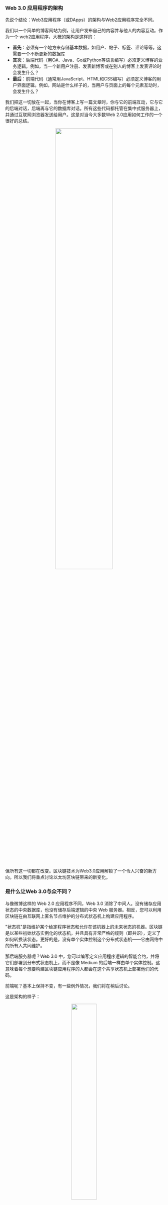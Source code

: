 ### Web 3.0 应用程序的架构

先说个结论：Web3应用程序（或DApps）的架构与Web2应用程序完全不同。

我们以一个简单的博客网站为例，让用户发布自己的内容并与他人的内容互动。作为一个 web2应用程序，大概的架构是这样的：

- **首先**：必须有一个地方来存储基本数据，如用户、帖子、标签、评论等等。这需要一个不断更新的数据库
- **其次**：后端代码（用C#、Java、Go或Python等语言编写）必须定义博客的业务逻辑。例如，当一个新用户注册、发表新博客或在别人的博客上发表评论时会发生什么？
- **最后**：前端代码（通常用JavaScript、HTML和CSS编写）必须定义博客的用户界面逻辑。例如，网站是什么样子的，当用户与页面上的每个元素互动时，会发生什么？

我们把这一切放在一起，当你在博客上写一篇文章时，你与它的前端互动，它与它的后端对话，后端再与它的数据库对话。所有这些代码都托管在集中式服务器上，并通过互联网浏览器发送给用户。这是对当今大多数Web 2.0应用如何工作的一个很好的总结。

<div align=center><img src="./web3应用程序的架构/web3infra1.png" width="60%"/></div>

但所有这一切都在改变。区块链技术为Web3.0应用解锁了一个令人兴奋的新方向。所以我们将重点讨论以太坊区块链带来的新变化。

### 是什么让Web 3.0与众不同？

与像微博这样的 Web 2.0 应用程序不同，Web 3.0 消除了中间人。没有储存应用状态的中央数据库，也没有储存后端逻辑的中央 Web 服务器。相反，您可以利用区块链在由互联网上匿名节点维护的分布式状态机上构建应用程序。

"状态机"是指维护某个给定程序状态和允许在该机器上的未来状态的机器。区块链是以某些初始状态实例化的状态机，并且具有非常严格的规则（即共识），定义了如何转换该状态。更好的是，没有单个实体控制这个分布式状态机——它由网络中的所有人共同维护。

那后端服务器呢？Web 3.0 中，您可以编写定义应用程序逻辑的智能合约，并将它们部署到分布式状态机上，而不是像 Medium 的后端一样由单个实体控制。这意味着每个想要构建区块链应用程序的人都会在这个共享状态机上部署他们的代码。

前端呢？基本上保持不变，有一些例外情况，我们将在稍后讨论。

这是架构的样子：
<div align=center><img src="./web3应用程序的架构/web3infra2.png" width="40%"/></div>


### 思考一些问题

现在，让我们更深入地了解使这一切成为可能的原因。

1、区块链（Blockchain）<br>以太坊区块链通常被吹捧为“世界计算机”。这是因为它是一台由点对点网络的节点维护的、全球可访问的、确定性的状态机。该状态机上的状态变化由网络中的节点遵循的共识规则管理。换句话说，它被设计为世界上任何人都可以访问和写入的状态机。原因是这台机器不属于任何单一实体，而是由网络中的所有人共同拥有。还有一件事要知道：数据只能被写入以太坊区块链，而你永远不能更新现有的数据。

2、智能合约（Smart contracts）<br>![smartcontract](./web3应用程序的架构/smartcontracts.png) <br>智能合约是在以太坊区块链上运行的程序，它定义了区块链上发生的状态变化背后的逻辑。智能合约使用高级语言（例如 Solidity 或 Vyper）编写。由于智能合约代码存储在以太坊区块链上，因此任何人都可以检查网络上所有智能合约的应用程序逻辑。

3、Ethereum Virtual Machine（EVM）<br>接下来是以太坊虚拟机，它执行智能合约中定义的逻辑，并处理全局可访问的状态机上发生的状态更改。但是EVM不理解像 Solidity 和 Vyper 这样的高级语言，这些语言用于编写智能合约。相反，你必须将高级语言编译成字节码，然后 EVM 才能执行它。

4、Front-end<br>最后是前端。正如我们之前提到的，它定义了 UI 逻辑，但前端也与智能合约中定义的应用逻辑进行通信。

前端与智能合约之间的通信比上图中看起来要复杂一些。下面我们来仔细看看。

### 前端代码如何与以太坊上的智能合约进行通信？

我们希望前端能够与智能合约进行通信，以便调用函数，但要记住，以太坊是一个去中心化的网络。以太坊网络中的每个节点都保留了以太坊状态机上所有状态的副本，包括与每个智能合约相关的代码和数据。

当我们希望与区块链上的数据和代码进行交互时，我们需要与其中一个节点进行交互。这是因为任何节点都可以广播要求在 EVM 上执行事务的请求。矿工将执行事务，并将结果状态更改传播到网络的其余部分。

有两种方法可以广播一个新的交易：<br>1、设置自己的节点，运行以太坊区块链软件<br>2、使用Infura、Alchemy和Quicknode等第三方服务提供的节点<br>

如果使用第三方服务，就不必自己处理运行完整节点的所有问题。毕竟，在自己的服务器上设置新的以太坊节点可能需要几天时间（有很多数据要同步，甚至可能比典型的笔记本电脑所能承受的带宽和存储更大）。

也就是说，为了避免这些麻烦，许多 DApp 选择使用 Infura 或 Alchemy 等服务来管理他们的节点基础设施。当然，这就存在一个权衡，因为这会创建一个集中式的瓶颈，但我们把这个问题留给另一天再讨论吧。

接下来，让我们来谈谈提供商。当你需要与区块链交互时（无论你是自己设置还是使用第三方服务的现有节点）连接的节点通常被称为“提供商”。

<div align=center><img src="./web3应用程序的架构/web3infra3.png" width="40%"/></div>

每个 Ethereum 客户端（即提供商）都实现了 JSON-RPC 规范。这确保了当前端应用程序希望与区块链交互时有一组统一的方法。如果你需要了解 JSON-RPC 的基础知识，它是一种无状态、轻量级的远程过程调用（RPC）协议，它定义了几种数据结构以及处理这些数据结构的规则。它是与传输无关的，因此这些概念可以在同一进程内使用，也可以通过套接字、HTTP 或许多各种消息传递环境使用。它使用 JSON（RFC 4627）作为数据格式。

一旦你通过提供商连接到区块链，就可以读取存储在区块链上的状态。但是，如果你想要写入状态，在将事务提交到区块链之前，你还需要做一件事，使用你的私钥“签署”事务。

例如，想象一下我们有一个 DApp，它允许用户读取或将博客文章发布到区块链上。你可能在前端有一个按钮，允许任何人查询某个特定用户写的博客文章。（记住，从区块链中读取不需要用户签署事务。）

这种“签署”事务通常是 Metamask 发挥作用的地方。

<div align=center><img src="./web3应用程序的架构/web3infra3.1.png" width="60%"/></div>

Metamask 是一种使应用程序轻松处理密钥管理和交易签名的工具。很简单：Metamask 在浏览器中存储用户的私钥，每当前端需要用户签署交易时，就会调用 Metamask。此外，Metamask 也提供了一个连接到区块链的通道（作为一个“提供商”），这是因为它已经与 Infura 提供的节点建立了连接，并且它需要它来签署交易。这样，Metamask 就既是一个提供商，也是一个签名者。

### 区块链存储

当然，如果您正在构建一个应用程序，其中所有智能合约和数据完全存储在以太坊区块链上，这种架构是有意义的。但是，任何在以太坊上构建应用程序的人都知道，将所有内容都存储在区块链上非常昂贵，而且速度非常慢。

请记住，在以太坊中，用户每次将新数据添加到区块链时都会付费。这是因为将状态添加到分散状态机会增加维护该状态机的节点的成本。

每次交易需要添加新状态时，要求用户额外支付使用 DApp 的费用并不是最佳用户体验。应对这种情况的一种方法是使用分散的离线存储解决方案，如 IPFS 或 Swarm。

IPFS 是一个用于存储和访问数据的分布式文件系统。因此，IPFS 系统不是将数据存储在集中式数据库中，而是将数据分布并存储在点对点网络中。这使您在需要时很容易检索它。另外 IPFS 还具有一个名为“Filecoin”的激励层。该层激励世界各地的节点存储和检索这些数据。您可以使用像 Infura（为您提供 IPFS 节点）或 Pinata（提供易于使用的服务，您可以将文件“固定”到 IPFS 上，并获取 IPFS 哈希并将其存储在区块链上）这样的提供商。

Swarm 类似，因为它是一个分布式存储网络，但有一个明显的区别。 Filecoin 是一个单独的系统，而 Swarm 的激励系统是内置的，并通过以太坊区块链上的智能合约来强制存储和检索数据。

所以现在，使用 IPFS 或 Swarm，我们的应用程序架构如下：
<div align=center><img src="./web3应用程序的架构/web3infra3.2.png" width="60%"/></div>

### 查询区块链

到目前为止，我们已经讨论了如何通过签署交易并将其发送到区块链来写入区块链。但是，从区块链上的智能合约读取数据怎么办？有两种主要方法：

1、Smart Contract Events <br> 您可以使用 Web3.js 库查询和监听智能合约事件。您可以监听特定事件，并每次触发事件时指定回调。例如，如果您有一个从 A 地址到 B 地址发送连续付款流的智能合约，那么您可以在每次向 B 地址支付时发出事件。您的前端代码可以监听智能合约发出的事件，并根据此执行特定操作。

2、The Graph <br> 上述方法可以使用，但有一些局限性。例如，如果您部署了一个智能合约，然后发现需要发出最初没有包含的事件，该怎么办？不幸的是，您必须重新部署一个带有该事件和数据的新智能合约。此外，使用回调来处理各种 UI 逻辑很快就会变得非常复杂。

这就用到了 The Graph。它是一种离线索引解决方案，使得更容易查询以太坊区块链上的数据。The Graph 允许您定义要索引的智能合约，要监听的事件和函数调用，以及将传入事件转换为前端逻辑（或使用 API 的任何内容）可以使用的实体的方式。它使用 GraphQL 作为查询语言，许多前端工程师喜欢它，因为与传统的 REST API 相比，它的表达能力很强。

通过对区块链数据进行索引，The Graph 允许我们在应用逻辑中以低延迟查询链上数据。

现在，我们的 DApp 架构如下所示：
<div align=center><img src="./web3应用程序的架构/web3infra3.3.png" width="60%"/></div>

我们就快完成了，但我们还有一个主要议题：扩展。

### 扩展 DApp

您可能已经听说，以太坊并不能扩展，至少暂时不能。

显然，这里有一个问题。在以太坊上构建具有高Gas费用和完整区块的 DApp 会导致非常糟糕的用户体验。幸运的是，有一些正在开发的解决方案。

一种流行的扩展解决方案是 Polygon，这是一种 L2 扩展解决方案。Polygon 不是在主区块链上执行交易，而是有“侧链”来处理和执行交易。侧链是与主链相连的辅助区块链。侧链定期向主链提交其最近区块的聚合。

<div align=center><img src="./web3应用程序的架构/sidechain.png" width="60%"/></div>